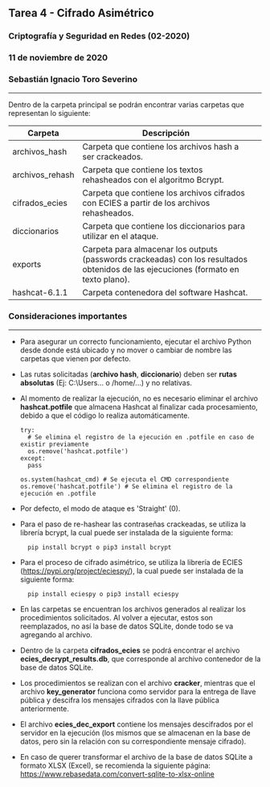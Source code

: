 ## **Tarea 4 - Cifrado Asimétrico**              
### Criptografía y Seguridad en Redes (02-2020)
### 11 de noviembre de 2020
### Sebastián Ignacio Toro Severino 
---
Dentro de la carpeta principal se podrán encontrar varias carpetas que representan lo siguiente:

| Carpeta       | Descripción                                                                         |   |
|---------------|-------------------------------------------------------------------------------------|---|
| archivos_hash | Carpeta que contiene los archivos hash a ser crackeados.                            |   |
| archivos_rehash | Carpeta que contiene los textos rehasheados con el algoritmo Bcrypt. | |
| cifrados_ecies  | Carpeta que contiene los archivos cifrados con ECIES a partir de los archivos rehasheados.                   |   |
| diccionarios  | Carpeta que contiene los diccionarios para utilizar en el ataque.                   |   |
| exports       | Carpeta para almacenar los outputs (passwords crackeadas) con los resultados obtenidos de las ejecuciones (formato en texto plano). |   |
| hashcat-6.1.1 | Carpeta contenedora del software Hashcat.                                           |   | 

### **Consideraciones importantes**
---
* Para asegurar un correcto funcionamiento, ejecutar el archivo Python desde donde está ubicado y no mover o cambiar de nombre las carpetas que vienen por defecto.
* Las rutas solicitadas (**archivo hash**, **diccionario**) deben ser **rutas absolutas** (Ej: C:\Users\... o /home/...) y no relativas.
* Al momento de realizar la ejecución, no es necesario eliminar el archivo **hashcat.potfile** que almacena Hashcat al finalizar cada procesamiento, debido a que el código lo realiza automáticamente.

      try:
        # Se elimina el registro de la ejecución en .potfile en caso de existir previamente
        os.remove('hashcat.potfile')
      except:
        pass

      os.system(hashcat_cmd) # Se ejecuta el CMD correspondiente
      os.remove('hashcat.potfile') # Se elimina el registro de la ejecución en .potfile 

* Por defecto, el modo de ataque es 'Straight' (0).
* Para el paso de re-hashear las contraseñas crackeadas, se utiliza la librería bcrypt, la cual puede ser instalada de la siguiente forma:

        pip install bcrypt o pip3 install bcrypt

* Para el proceso de cifrado asimétrico, se utiliza la librería de ECIES (https://pypi.org/project/eciespy/), la cual puede ser instalada de la siguiente forma:

        pip install eciespy o pip3 install eciespy

* En las carpetas se encuentran los archivos generados al realizar los procedimientos solicitados. Al volver a ejecutar, estos son reemplazados, no así la base de datos SQLite, donde todo se va agregando al archivo.

* Dentro de la carpeta **cifrados_ecies** se podrá encontrar el archivo **ecies_decrypt_results.db**, que corresponde al archivo contenedor de la base de datos SQLite.

* Los procedimientos se realizan con el archivo **cracker**, mientras que el archivo **key_generator** funciona como servidor para la entrega de llave pública y descifra los mensajes cifrados con la llave pública anteriormente.

* El archivo **ecies_dec_export** contiene los mensajes descifrados por el servidor en la ejecución (los mismos que se almacenan en la base de datos, pero sin la relación con su correspondiente mensaje cifrado).

* En caso de querer transformar el archivo de la base de datos SQLite a formato XLSX (Excel), se recomienda la siguiente página: https://www.rebasedata.com/convert-sqlite-to-xlsx-online